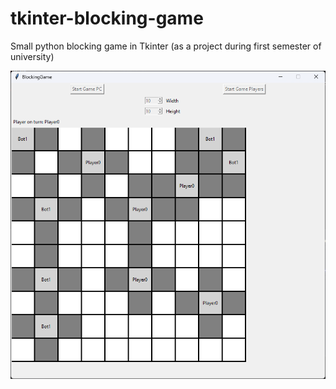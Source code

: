 # tkinter-blocking-game
Small python blocking game in Tkinter (as a project during first semester of university)

![BlockingGame Screenshot](./1.png)
